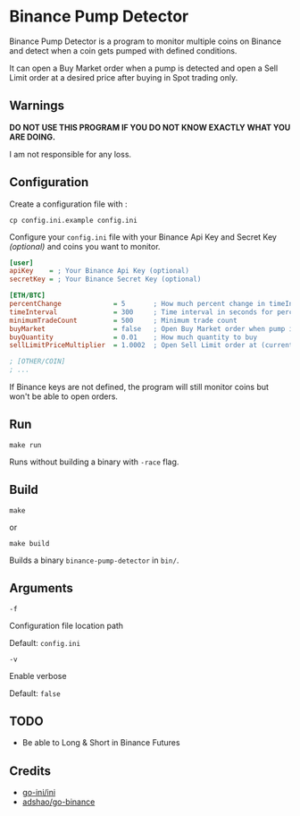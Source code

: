 # Binance Pump Detector

Binance Pump Detector is a program to monitor multiple coins on Binance and detect when a coin gets pumped with defined conditions.

It can open a Buy Market order when a pump is detected and open a Sell Limit order at a desired price after buying in Spot trading only.

## Warnings

**DO NOT USE THIS PROGRAM IF YOU DO NOT KNOW EXACTLY WHAT YOU ARE DOING.**

I am not responsible for any loss.

## Configuration

Create a configuration file with :

`cp config.ini.example config.ini`

Configure your `config.ini` file with your Binance Api Key and Secret Key *(optional)* and coins you want to monitor.

```ini
[user]
apiKey    = ; Your Binance Api Key (optional)
secretKey = ; Your Binance Secret Key (optional)

[ETH/BTC]
percentChange             = 5       ; How much percent change in timeInterval
timeInterval              = 300     ; Time interval in seconds for percentChange
minimumTradeCount         = 500     ; Minimum trade count
buyMarket                 = false   ; Open Buy Market order when pump is detected
buyQuantity               = 0.01    ; How much quantity to buy
sellLimitPriceMultiplier  = 1.0002  ; Open Sell Limit order at (current price) * price multiplier

; [OTHER/COIN]
; ...
```

If Binance keys are not defined, the program will still monitor coins but won't be able to open orders.

## Run

`make run`

Runs without building a binary with `-race` flag.

## Build

`make`

or

`make build`

Builds a binary `binance-pump-detector` in `bin/`.

## Arguments

`-f`

Configuration file location path

Default: `config.ini`

`-v`

Enable verbose

Default: `false`

## TODO

- Be able to Long & Short in Binance Futures

## Credits

- [go-ini/ini](https://github.com/go-ini/ini)
- [adshao/go-binance](https://github.com/adshao/go-binance)